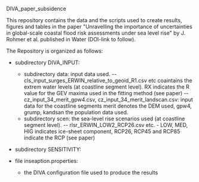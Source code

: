 DIVA_paper_subsidence

This repository contains the data and the scripts used to create results, figures and tables in the paper "Unravelling the importance of uncertainties in global-scale coastal flood risk assessments under sea level rise" by J. Rohmer et al. published in Water (DOI-link to follow).

The Repository is organized as follows:

 - subdirectory DIVA_INPUT:
   * subdirectory data: input data used.
     -- cls_input_surges_ERWIN_relative_to_geoid_R1.csv etc coaintains the extrem water levels (at coastline segment level). RX indicates the R value for the GEV maxima used in the fitting method (see paper)
     -- cz_input_34_merit_gpw4.csv, cz_input_34_merit_landscan.csv: input data for the coastline segments merit denotes the DEM used, gpw4, grump, kandsan the population data used.
   * subdirectory scen: the sea-level rise scenarios used (at coastline segment level). 
     -- rlsr_ERWIN_LOW2_RCP26.csv etc. - LOW, MED, HIG indicates ice-sheet component, RCP26, RCP45 and RCP85 indicate the RCP (see paper) 

 - subdirectory SENSITIVITY:
 
 - file inseaption.properties:
   * the DIVA configuration file used to produce the results

        
